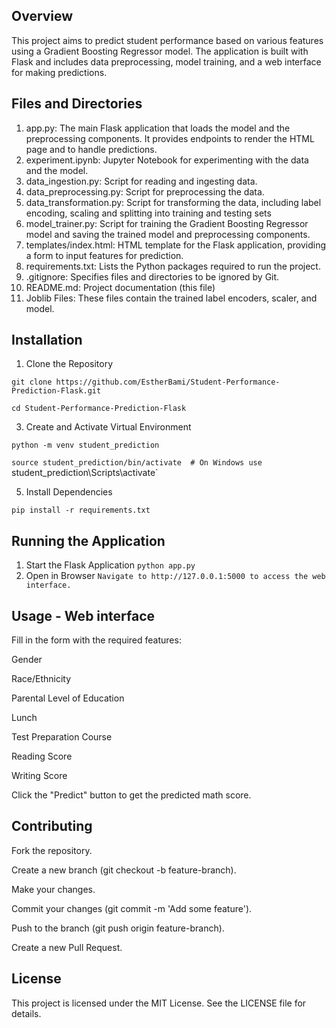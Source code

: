 ## Overview
This project aims to predict student performance based on various features using a Gradient Boosting Regressor model. The application is built with Flask and includes data preprocessing, model training, and a web interface for making predictions.
## Files and Directories
1. app.py: The main Flask application that loads the model and the preprocessing components. It provides endpoints to render the HTML page and to handle predictions.
2. experiment.ipynb: Jupyter Notebook for experimenting with the data and the model.
3. data_ingestion.py: Script for reading and ingesting data.
4. data_preprocessing.py: Script for preprocessing the data.
5. data_transformation.py: Script for transforming the data, including label encoding, scaling and splitting into training and testing sets
6. model_trainer.py: Script for training the Gradient Boosting Regressor model and saving the trained model and preprocessing components.
7. templates/index.html: HTML template for the Flask application, providing a form to input features for prediction.
8. requirements.txt: Lists the Python packages required to run the project.
9. .gitignore: Specifies files and directories to be ignored by Git.
10. README.md: Project documentation (this file)
11.  Joblib Files: These files contain the trained label encoders, scaler, and model.
## Installation
1. Clone the Repository
   
`git clone https://github.com/EstherBami/Student-Performance-Prediction-Flask.git`

`cd Student-Performance-Prediction-Flask`

3. Create and Activate Virtual Environment
   
`python -m venv student_prediction`

`source student_prediction/bin/activate  # On Windows use `student_prediction\Scripts\activate`

5. Install Dependencies
   
`pip install -r requirements.txt`

## Running the Application
1. Start the Flask Application
`python app.py`
2. Open in Browser
`Navigate to http://127.0.0.1:5000 to access the web interface.`

## Usage - Web interface
Fill in the form with the required features:

Gender

Race/Ethnicity

Parental Level of Education

Lunch

Test Preparation Course

Reading Score

Writing Score

Click the "Predict" button to get the predicted math score.

## Contributing
Fork the repository.

Create a new branch (git checkout -b feature-branch).

Make your changes.

Commit your changes (git commit -m 'Add some feature').

Push to the branch (git push origin feature-branch).

Create a new Pull Request.

## License
This project is licensed under the MIT License. See the LICENSE file for details.
